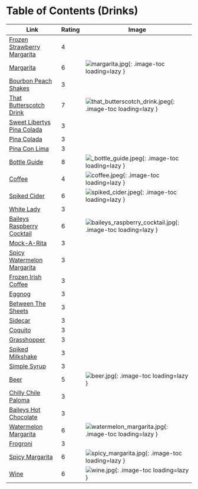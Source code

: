 # Table of Contents (Drinks)

| Link | Rating | Image |
| -- | -- | -- |
| [Frozen Strawberry Margarita](../frozen_strawberry_margarita) | 4 | <!-- TODO: Capture image --> |
| [Margarita](../margarita) | 6 | ![margarita.jpg](./margarita.jpg){: .image-toc loading=lazy } |
| [Bourbon Peach Shakes](../bourbon_peach_shakes) | 3 | <!-- TODO: Capture image --> |
| [That Butterscotch Drink](../that_butterscotch_drink) | 7 | ![that_butterscotch_drink.jpeg](./that_butterscotch_drink.jpeg){: .image-toc loading=lazy } |
| [Sweet Libertys Pina Colada](../sweet_libertys_pina_colada) | 3 | <!-- TODO: Capture image --> |
| [Pina Colada](../pina_colada) | 3 | <!-- TODO: Capture image --> |
| [Pina Con Lima](../pina_con_lima) | 3 | <!-- TODO: Capture image --> |
| [Bottle Guide](../_bottle_guide) | 8 | ![_bottle_guide.jpeg](./_bottle_guide.jpeg){: .image-toc loading=lazy } |
| [Coffee](../coffee) | 4 | ![coffee.jpeg](./coffee.jpeg){: .image-toc loading=lazy } |
| [Spiked Cider](../spiked_cider) | 6 | ![spiked_cider.jpeg](./spiked_cider.jpeg){: .image-toc loading=lazy } |
| [White Lady](../white_lady) | 3 | <!-- TODO: Capture image --> |
| [Baileys Raspberry Cocktail](../baileys_raspberry_cocktail) | 6 | ![baileys_raspberry_cocktail.jpg](./baileys_raspberry_cocktail.jpg){: .image-toc loading=lazy } |
| [Mock-A-Rita](../mock-a-rita) | 3 | <!-- TODO: Capture image --> |
| [Spicy Watermelon Margarita](../spicy_watermelon_margarita) | 3 | <!-- TODO: Capture image --> |
| [Frozen Irish Coffee](../frozen_irish_coffee) | 3 | <!-- TODO: Capture image --> |
| [Eggnog](../eggnog) | 3 | <!-- TODO: Capture image --> |
| [Between The Sheets](../between_the_sheets) | 3 | <!-- TODO: Capture image --> |
| [Sidecar](../sidecar) | 3 | <!-- TODO: Capture image --> |
| [Coquito](../coquito) | 3 | <!-- TODO: Capture image --> |
| [Grasshopper](../grasshopper) | 3 | <!-- TODO: Capture image --> |
| [Spiked Milkshake](../spiked_milkshake) | 3 | <!-- TODO: Capture image --> |
| [Simple Syrup](../simple_syrup) | 3 | <!-- TODO: Capture image --> |
| [Beer](../beer) | 5 | ![beer.jpg](./beer.jpg){: .image-toc loading=lazy } |
| [Chilly Chile Paloma](../chilly_chile_paloma) | 3 | <!-- TODO: Capture image --> |
| [Baileys Hot Chocolate](../baileys_hot_chocolate) | 3 | <!-- TODO: Capture image --> |
| [Watermelon Margarita](../watermelon_margarita) | 6 | ![watermelon_margarita.jpg](./watermelon_margarita.jpg){: .image-toc loading=lazy } |
| [Frogroni](../frogroni) | 3 | <!-- TODO: Capture image --> |
| [Spicy Margarita](../spicy_margarita) | 6 | ![spicy_margarita.jpg](./spicy_margarita.jpg){: .image-toc loading=lazy } |
| [Wine](../wine) | 6 | ![wine.jpg](./wine.jpg){: .image-toc loading=lazy } |
